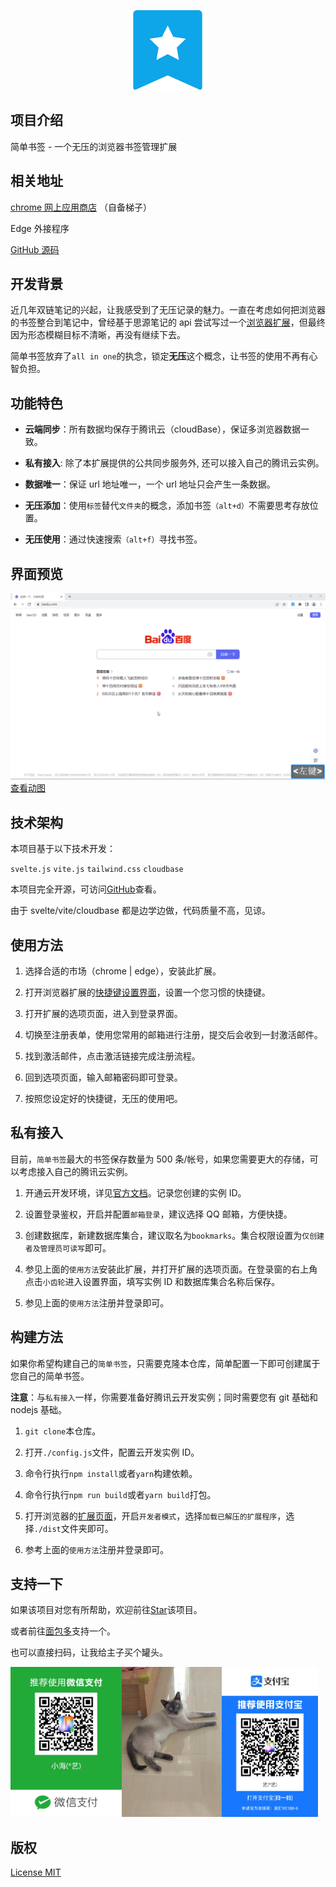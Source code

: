 <p align="center"><img src="./src/assets/icon128.png" title="" alt="" data-align="center"></p>

## 项目介绍

简单书签 - 一个无压的浏览器书签管理扩展

## 相关地址

[chrome 网上应用商店](https://chrome.google.com/webstore/detail/%E7%AE%80%E5%8D%95%E4%B9%A6%E7%AD%BE/eepoajjgnajliplcimelcklkaobndkkm?hl=zh-CN&authuser=0) （自备梯子）

Edge 外接程序

[GitHub 源码](https://github.com/NMTuan/ezBookmarks)

## 开发背景

近几年双链笔记的兴起，让我感受到了无压记录的魅力。一直在考虑如何把浏览器的书签整合到笔记中，曾经基于思源笔记的 api 尝试写过一个[浏览器扩展](https://github.com/NMTuan/sy_bookmarks)，但最终因为形态模糊目标不清晰，再没有继续下去。

简单书签放弃了`all in one`的执念，锁定**无压**这个概念，让书签的使用不再有心智负担。

## 功能特色

- **云端同步**：所有数据均保存于腾讯云（cloudBase），保证多浏览器数据一致。

- **私有接入**: 除了本扩展提供的公共同步服务外, 还可以接入自己的腾讯云实例。

- **数据唯一**：保证 url 地址唯一，一个 url 地址只会产生一条数据。

- **无压添加**：使用`标签`替代`文件夹`的概念，添加书签`（alt+d）`不需要思考存放位置。

- **无压使用**：通过快速搜索`（alt+f）`寻找书签。

## 界面预览

![](./other/thumb.gif)
[查看动图](./other/humb.gif)

## 技术架构

本项目基于以下技术开发：

`svelte.js` `vite.js` `tailwind.css` `cloudbase`

本项目完全开源，可访问[GitHub](https://github.com/NMTuan/ezBookmarks)查看。

由于 svelte/vite/cloudbase 都是边学边做，代码质量不高，见谅。

## 使用方法

1. 选择合适的市场（chrome | edge），安装此扩展。

2. 打开浏览器扩展的[快捷键设置界面](chrome://extensions/shortcuts)，设置一个您习惯的快捷键。

3. 打开扩展的选项页面，进入到登录界面。

4. 切换至注册表单，使用您常用的邮箱进行注册，提交后会收到一封激活邮件。

5. 找到激活邮件，点击激活链接完成注册流程。

6. 回到选项页面，输入邮箱密码即可登录。

7. 按照您设定好的快捷键，无压的使用吧。

## 私有接入

目前，`简单书签`最大的书签保存数量为 500 条/帐号，如果您需要更大的存储，可以考虑接入自己的腾讯云实例。

1. 开通云开发环境，详见[官方文档](https://docs.cloudbase.net/quick-start/create-env)。记录您创建的实例 ID。

2. 设置登录鉴权，开启并配置`邮箱登录`，建议选择 QQ 邮箱，方便快捷。

3. 创建数据库，新建数据库集合，建议取名为`bookmarks`。集合权限设置为`仅创建者及管理员可读写`即可。

4. 参见上面的`使用方法`安装此扩展，并打开扩展的选项页面。在登录窗的右上角点击`小齿轮`进入设置界面，填写实例 ID 和数据库集合名称后保存。

5. 参见上面的`使用方法`注册并登录即可。

## 构建方法

如果你希望构建自己的`简单书签`，只需要克隆本仓库，简单配置一下即可创建属于您自己的简单书签。

**注意**：与`私有接入`一样，你需要准备好腾讯云开发实例；同时需要您有 git 基础和 nodejs 基础。

1. `git clone`本仓库。

2. 打开`./config.js`文件，配置云开发实例 ID。

3. 命令行执行`npm install`或者`yarn`构建依赖。

4. 命令行执行`npm run build`或者`yarn build`打包。

5. 打开浏览器的[扩展页面](chrome://extensions/)，开启`开发者模式`，选择`加载已解压的扩展程序`，选择`./dist`文件夹即可。

6. 参考上面的`使用方法`注册并登录即可。

## 支持一下

如果该项目对您有所帮助，欢迎前往[Star](https://github.com/NMTuan/ezBookmarks)该项目。

或者前往[面包多](https://mianbaoduo.com/o/bread/YpuTmJds)支持一个。

也可以直接扫码，让我给主子买个罐头。

<img src="./other/wepay.jpg" title="" alt="" height="240"><img src="./other/small_white.jpg" title="" alt="" height="240"><img src="./other/alipay.jpg" title="" alt="" height="240">

## 版权

[License MIT](./LICENSE)

